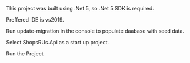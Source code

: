 This project was built using .Net 5, so .Net 5 SDK is required.

Preffered IDE is vs2019.

Run update-migration in the console to populate daabase with seed data.

Select ShopsRUs.Api as a start up project.

Run the Project 
 
